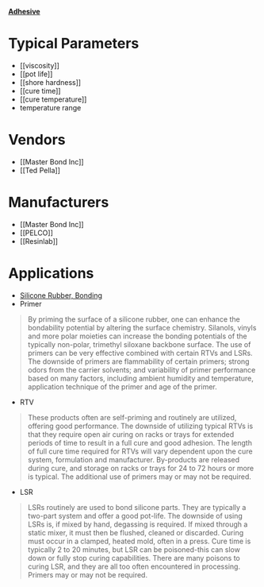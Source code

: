 [**Adhesive**](https://en.wikipedia.org/wiki/Adhesive)

# Typical Parameters
* [[viscosity]]
* [[pot life]]
* [[shore hardness]]
* [[cure time]]
* [[cure temperature]]
* temperature range

# Vendors
* [[Master Bond Inc]]
* [[Ted Pella]]

# Manufacturers
* [[Master Bond Inc]]
* [[PELCO]]
* [[Resinlab]]

# Applications
* [Silicone Rubber, Bonding](http://www.rubbernews.com/article/20020520/ISSUE/305209977/adhesive-offers-instant-bonding-of-silicone-rubber)
 * Primer
> By priming the surface of a silicone rubber, one can enhance the bondability potential by altering the surface chemistry. Silanols, vinyls and more polar moieties can increase the bonding potentials of the typically non-polar, trimethyl siloxane backbone surface. The use of primers can be very effective combined with certain RTVs and LSRs.
> The downside of primers are flammability of certain primers; strong odors from the carrier solvents; and variability of primer performance based on many factors, including ambient humidity and temperature, application technique of the primer and age of the primer.

 * RTV
> These products often are self-priming and routinely are utilized, offering good performance.
> The downside of utilizing typical RTVs is that they require open air curing on racks or trays for extended periods of time to result in a full cure and good adhesion. The length of full cure time required for RTVs will vary dependent upon the cure system, formulation and manufacturer. By-products are released during cure, and storage on racks or trays for 24 to 72 hours or more is typical. The additional use of primers may or may not be required.

 * LSR
>LSRs routinely are used to bond silicone parts. They are typically a two-part system and offer a good pot-life.
> The downside of using LSRs is, if mixed by hand, degassing is required. If mixed through a static mixer, it must then be flushed, cleaned or discarded. Curing must occur in a clamped, heated mold, often in a press. Cure time is typically 2 to 20 minutes, but LSR can be poisoned-this can slow down or fully stop curing capabilities. There are many poisons to curing LSR, and they are all too often encountered in processing. Primers may or may not be required.